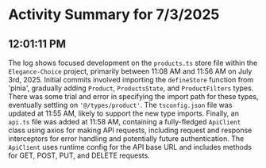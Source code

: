 # Activity Summary for 7/3/2025

## 12:01:11 PM
The log shows focused development on the `products.ts` store file within the `Elegance-Choice` project, primarily between 11:08 AM and 11:56 AM on July 3rd, 2025.  Initial commits involved importing the `defineStore` function from 'pinia', gradually adding  `Product`, `ProductsState`, and `ProductFilters` types. There was some trial and error in specifying the import path for these types, eventually settling on `'@/types/product'`.  The `tsconfig.json` file was updated at 11:55 AM, likely to support the new type imports. Finally, an `api.ts` file was added at 11:58 AM, containing a fully-fledged `ApiClient` class using axios for making API requests, including request and response interceptors for error handling and potentially future authentication.  The `ApiClient` uses runtime config for the API base URL and includes methods for GET, POST, PUT, and DELETE requests.
